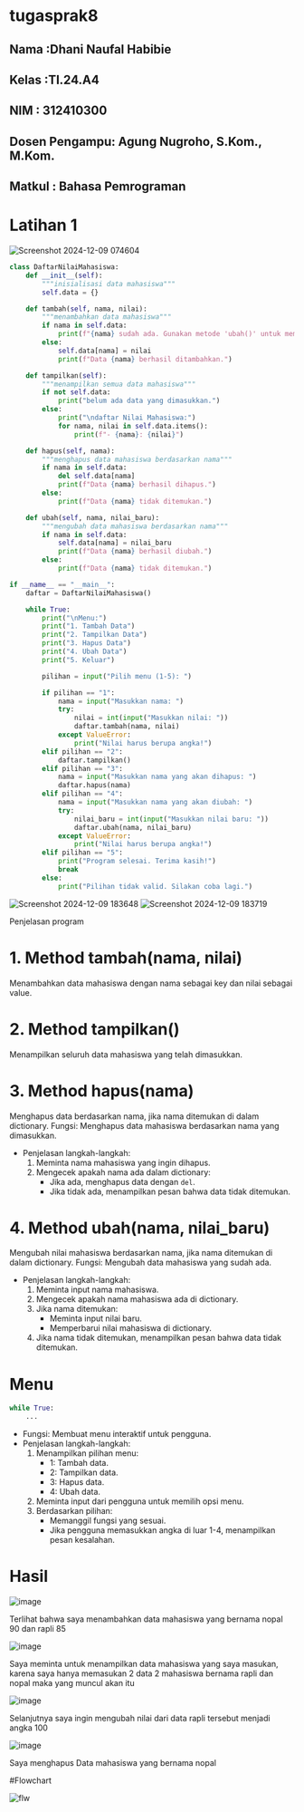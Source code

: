 # tugasprak8
## Nama    :Dhani Naufal Habibie
## Kelas   :TI.24.A4
## NIM     : 312410300

## Dosen Pengampu: Agung Nugroho, S.Kom., M.Kom.
## Matkul  : Bahasa Pemrograman


# Latihan 1

![Screenshot 2024-12-09 074604](https://github.com/user-attachments/assets/fb8fa1a0-8546-42d8-b90f-c320a805495f)

```python
class DaftarNilaiMahasiswa:
    def __init__(self):
        """inisialisasi data mahasiswa"""
        self.data = {}

    def tambah(self, nama, nilai):
        """menambahkan data mahasiswa"""
        if nama in self.data:
            print(f"{nama} sudah ada. Gunakan metode 'ubah()' untuk memperbarui nilai.")
        else:
            self.data[nama] = nilai
            print(f"Data {nama} berhasil ditambahkan.")

    def tampilkan(self):
        """menampilkan semua data mahasiswa"""
        if not self.data:
            print("belum ada data yang dimasukkan.")
        else:
            print("\ndaftar Nilai Mahasiswa:")
            for nama, nilai in self.data.items():
                print(f"- {nama}: {nilai}")

    def hapus(self, nama):
        """menghapus data mahasiswa berdasarkan nama"""
        if nama in self.data:
            del self.data[nama]
            print(f"Data {nama} berhasil dihapus.")
        else:
            print(f"Data {nama} tidak ditemukan.")

    def ubah(self, nama, nilai_baru):
        """mengubah data mahasiswa berdasarkan nama"""
        if nama in self.data:
            self.data[nama] = nilai_baru
            print(f"Data {nama} berhasil diubah.")
        else:
            print(f"Data {nama} tidak ditemukan.")

if __name__ == "__main__":
    daftar = DaftarNilaiMahasiswa()

    while True:
        print("\nMenu:")
        print("1. Tambah Data")
        print("2. Tampilkan Data")
        print("3. Hapus Data")
        print("4. Ubah Data")
        print("5. Keluar")

        pilihan = input("Pilih menu (1-5): ")

        if pilihan == "1":
            nama = input("Masukkan nama: ")
            try:
                nilai = int(input("Masukkan nilai: "))
                daftar.tambah(nama, nilai)
            except ValueError:
                print("Nilai harus berupa angka!")
        elif pilihan == "2":
            daftar.tampilkan()
        elif pilihan == "3":
            nama = input("Masukkan nama yang akan dihapus: ")
            daftar.hapus(nama)
        elif pilihan == "4":
            nama = input("Masukkan nama yang akan diubah: ")
            try:
                nilai_baru = int(input("Masukkan nilai baru: "))
                daftar.ubah(nama, nilai_baru)
            except ValueError:
                print("Nilai harus berupa angka!")
        elif pilihan == "5":
            print("Program selesai. Terima kasih!")
            break
        else:
            print("Pilihan tidak valid. Silakan coba lagi.")
````

![Screenshot 2024-12-09 183648](https://github.com/user-attachments/assets/64b4e6e3-1b6a-46ba-9a24-3775d0e3233e)
![Screenshot 2024-12-09 183719](https://github.com/user-attachments/assets/f012b8ce-6712-46db-ac78-b299d7419b47)


Penjelasan program
# 1. Method tambah(nama, nilai)
Menambahkan data mahasiswa dengan nama sebagai key dan nilai sebagai value.

# 2. Method tampilkan()
Menampilkan seluruh data mahasiswa yang telah dimasukkan.

# 3. Method hapus(nama)
Menghapus data berdasarkan nama, jika nama ditemukan di dalam dictionary.
Fungsi: Menghapus data mahasiswa berdasarkan nama yang dimasukkan.  
- Penjelasan langkah-langkah:
  1. Meminta nama mahasiswa yang ingin dihapus.
  2. Mengecek apakah nama ada dalam dictionary:
     - Jika ada, menghapus data dengan `del`.
     - Jika tidak ada, menampilkan pesan bahwa data tidak ditemukan.
    
# 4. Method ubah(nama, nilai_baru)
Mengubah nilai mahasiswa berdasarkan nama, jika nama ditemukan di dalam dictionary.
Fungsi: Mengubah data mahasiswa yang sudah ada.  
- Penjelasan langkah-langkah:
  1. Meminta input nama mahasiswa.
  2. Mengecek apakah nama mahasiswa ada di dictionary.
  3. Jika nama ditemukan:
     - Meminta input nilai baru.
     - Memperbarui nilai mahasiswa di dictionary.
  4. Jika nama tidak ditemukan, menampilkan pesan bahwa data tidak ditemukan.

# Menu
```python
while True:
    ...
```
- Fungsi: Membuat menu interaktif untuk pengguna.  
- Penjelasan langkah-langkah:
  1. Menampilkan pilihan menu:
     - 1: Tambah data.
     - 2: Tampilkan data.
     - 3: Hapus data.
     - 4: Ubah data.
  2. Meminta input dari pengguna untuk memilih opsi menu.
  3. Berdasarkan pilihan:
     - Memanggil fungsi yang sesuai.
     - Jika pengguna memasukkan angka di luar 1-4, menampilkan pesan kesalahan.

# Hasil

![image](https://github.com/user-attachments/assets/c2d16078-7bee-4f8e-a482-41df00477eb0)


Terlihat bahwa saya menambahkan data mahasiswa yang bernama nopal 90 dan rapli 85

![image](https://github.com/user-attachments/assets/4042903f-fee7-485a-b47f-d8988535ecb5)


Saya meminta untuk menampilkan data mahasiswa yang saya masukan, karena saya hanya memasukan 2 data 2 mahasiswa bernama rapli dan nopal maka yang muncul akan itu

![image](https://github.com/user-attachments/assets/c1a2d983-8938-4312-9454-377344422f58)


Selanjutnya saya ingin mengubah nilai dari data rapli tersebut menjadi angka 100

![image](https://github.com/user-attachments/assets/1b64e18f-eba8-4640-8db5-bd9ba1d419b1)


Saya menghapus Data mahasiswa yang bernama nopal

#Flowchart

![flw](https://github.com/user-attachments/assets/5a65ef42-b39d-4d29-b993-418dab732686)
